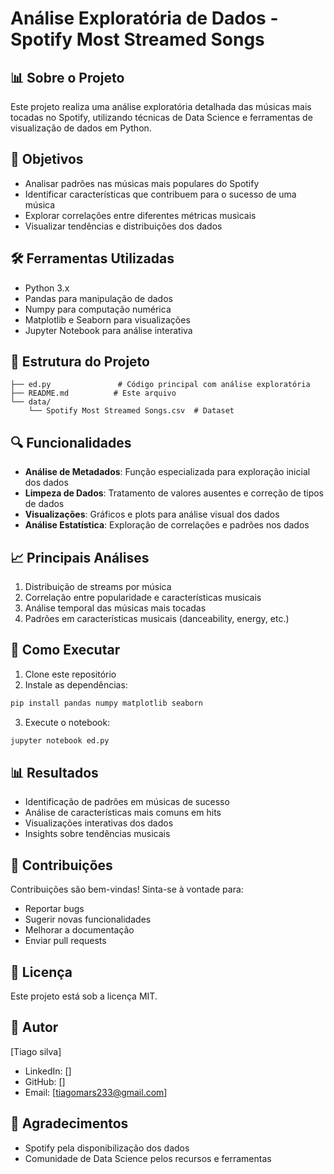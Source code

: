 # Análise Exploratória de Dados - Spotify Most Streamed Songs

## 📊 Sobre o Projeto
Este projeto realiza uma análise exploratória detalhada das músicas mais tocadas no Spotify, utilizando técnicas de Data Science e ferramentas de visualização de dados em Python.

## 🎯 Objetivos
- Analisar padrões nas músicas mais populares do Spotify
- Identificar características que contribuem para o sucesso de uma música
- Explorar correlações entre diferentes métricas musicais
- Visualizar tendências e distribuições dos dados

## 🛠️ Ferramentas Utilizadas
- Python 3.x
- Pandas para manipulação de dados
- Numpy para computação numérica
- Matplotlib e Seaborn para visualizações
- Jupyter Notebook para análise interativa

## 📁 Estrutura do Projeto
```
├── ed.py               # Código principal com análise exploratória
├── README.md          # Este arquivo
└── data/
    └── Spotify Most Streamed Songs.csv  # Dataset
```

## 🔍 Funcionalidades
- **Análise de Metadados**: Função especializada para exploração inicial dos dados
- **Limpeza de Dados**: Tratamento de valores ausentes e correção de tipos de dados
- **Visualizações**: Gráficos e plots para análise visual dos dados
- **Análise Estatística**: Exploração de correlações e padrões nos dados

## 📈 Principais Análises
1. Distribuição de streams por música
2. Correlação entre popularidade e características musicais
3. Análise temporal das músicas mais tocadas
4. Padrões em características musicais (danceability, energy, etc.)

## 🚀 Como Executar
1. Clone este repositório
2. Instale as dependências:
```bash
pip install pandas numpy matplotlib seaborn
```
3. Execute o notebook:
```bash
jupyter notebook ed.py
```

## 📊 Resultados
- Identificação de padrões em músicas de sucesso
- Análise de características mais comuns em hits
- Visualizações interativas dos dados
- Insights sobre tendências musicais

## 🤝 Contribuições
Contribuições são bem-vindas! Sinta-se à vontade para:
- Reportar bugs
- Sugerir novas funcionalidades
- Melhorar a documentação
- Enviar pull requests

## 📝 Licença
Este projeto está sob a licença MIT.

## 👤 Autor
[Tiago silva]
- LinkedIn: []
- GitHub: []
- Email: [tiagomars233@gmail.com]

## 🙏 Agradecimentos
- Spotify pela disponibilização dos dados
- Comunidade de Data Science pelos recursos e ferramentas